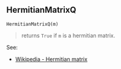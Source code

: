 ## HermitianMatrixQ

``` 
HermitianMatrixQ(m)
``` 

> returns `True` if `m` is a hermitian matrix.

See:  
* [Wikipedia - Hermitian matrix](https://en.wikipedia.org/wiki/Hermitian_matrix)
 